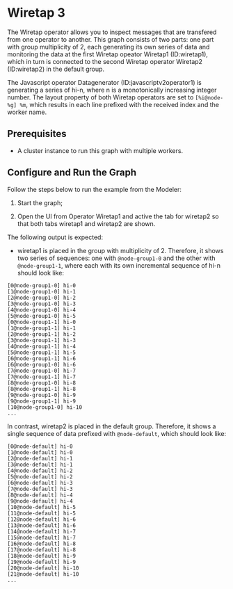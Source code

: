 <!-- loio604dc688a7fa4969b74bb4b9bfa97730 -->

# Wiretap 3

The Wiretap operator allows you to inspect messages that are transfered from one operator to another. This graph consists of two parts: one part with group multiplicity of 2, each generating its own series of data and monitoring the data at the first Wiretap opeator Wiretap1 \(ID:wiretap1\), which in turn is connected to the second Wiretap operator Wiretap2 \(ID:wiretap2\) in the default group.



The Javascript operator Datagenerator \(ID:javascriptv2operator1\) is generating a series of hi-n, where n is a monotonically increasing integer number. The layout property of both Wiretap operators are set to `[%i@node-%g] %m`, which results in each line prefixed with the received index and the worker name.



<a name="loio604dc688a7fa4969b74bb4b9bfa97730__section_r3z_hyt_w2b"/>

## Prerequisites

-   A cluster instance to run this graph with multiple workers.




<a name="loio604dc688a7fa4969b74bb4b9bfa97730__section_ozn_fwx_smb"/>

## Configure and Run the Graph

Follow the steps below to run the example from the Modeler:

1.  Start the graph;

2.  Open the UI from Operator Wiretap1 and active the tab for wiretap2 so that both tabs wiretap1 and wiretap2 are shown.

The following output is expected:

-   wiretap1 is placed in the group with multiplicity of 2. Therefore, it shows two series of sequences: one with `@node-group1-0` and the other with `@node-group1-1`, where each with its own incremental sequence of hi-n should look like:


```
[0@node-group1-0] hi-0
[1@node-group1-0] hi-1
[2@node-group1-0] hi-2
[3@node-group1-0] hi-3
[4@node-group1-0] hi-4
[5@node-group1-0] hi-5
[0@node-group1-1] hi-0
[1@node-group1-1] hi-1
[2@node-group1-1] hi-2
[3@node-group1-1] hi-3
[4@node-group1-1] hi-4
[5@node-group1-1] hi-5
[6@node-group1-1] hi-6
[6@node-group1-0] hi-6
[7@node-group1-0] hi-7
[7@node-group1-1] hi-7
[8@node-group1-0] hi-8
[8@node-group1-1] hi-8
[9@node-group1-0] hi-9
[9@node-group1-1] hi-9
[10@node-group1-0] hi-10
...
```

In contrast, wiretap2 is placed in the default group. Therefore, it shows a single sequence of data prefixed with `@node-default`, which should look like:

```
[0@node-default] hi-0
[1@node-default] hi-0
[2@node-default] hi-1
[3@node-default] hi-1
[4@node-default] hi-2
[5@node-default] hi-2
[6@node-default] hi-3
[7@node-default] hi-3
[8@node-default] hi-4
[9@node-default] hi-4
[10@node-default] hi-5
[11@node-default] hi-5
[12@node-default] hi-6
[13@node-default] hi-6
[14@node-default] hi-7
[15@node-default] hi-7
[16@node-default] hi-8
[17@node-default] hi-8
[18@node-default] hi-9
[19@node-default] hi-9
[20@node-default] hi-10
[21@node-default] hi-10
...
```


